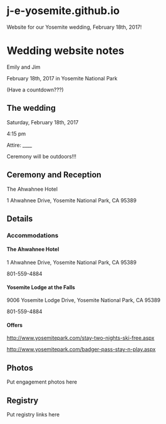 # j-e-yosemite.github.io

Website for our Yosemite wedding, February 18th, 2017!

#
#
#

# Wedding website notes

Emily and Jim

February 18th, 2017 in Yosemite National Park

(Have a countdown???)


## The wedding

Saturday, February 18th, 2017

4:15 pm

Attire: ____

Ceremony will be outdoors!!!

## Ceremony and Reception

The Ahwahnee Hotel

1 Ahwahnee Drive, Yosemite National Park, CA 95389

## Details 

### Accommodations

#### The Ahwahnee Hotel

1 Ahwahnee Drive, Yosemite National Park, CA 95389

801-559-4884

#### Yosemite Lodge at the Falls

9006 Yosemite Lodge Drive, Yosemite National Park, CA 95389

801-559-4884

#### Offers

http://www.yosemitepark.com/stay-two-nights-ski-free.aspx

http://www.yosemitepark.com/badger-pass-stay-n-play.aspx

## Photos 

Put engagement photos here

## Registry 

Put registry links here